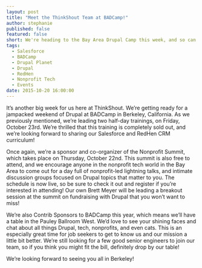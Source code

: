```yaml
---
layout: post
title: "Meet the ThinkShout Team at BADCamp!"
author: stephanie
published: false
featured: false
short: We're heading to the Bay Area Drupal Camp this week, and so can you!
tags: 
  - Salesforce
  - BADCamp
  - Drupal Planet
  - Drupal
  - RedHen
  - Nonprofit Tech
  - Events
date: 2015-10-20 16:00:00
---
```

It’s another big week for us here at ThinkShout. We’re getting ready for a jampacked weekend of Drupal at BADCamp in Berkeley, California. As we previously mentioned, we’re leading two half-day trainings, on Friday, October 23rd. We’re thrilled that this training is completely sold out, and we’re looking forward to sharing our Salesforce and RedHen CRM curriculum!

Once again, we’re a sponsor and co-organizer of the Nonprofit Summit, which takes place on Thursday, October 22nd. This summit is also free to attend, and we encourage anyone in the nonprofit tech world in the Bay Area to come out for a day full of nonprofit-led lightning talks, and intimate discussion groups focused on Drupal topics that matter to you. The schedule is now live, so be sure to check it out and register if you’re interested in attending! Our own Brett Meyer will be leading a breakout session at the summit on fundraising with Drupal that you won’t want to miss!

We’re also Contrib Sponsors to BADCamp this year, which means we’ll have a table in the Pauley Ballroom West. We’d love to see your shining faces and chat about all things Drupal, tech, nonprofits, and even cats. This is an especially great time for job seekers to get to know us and our mission a little bit better. We’re still looking for a few good senior engineers to join our team, so if you think you might fit the bill, definitely drop by our table!	

We’re looking forward to seeing you all in Berkeley! 
